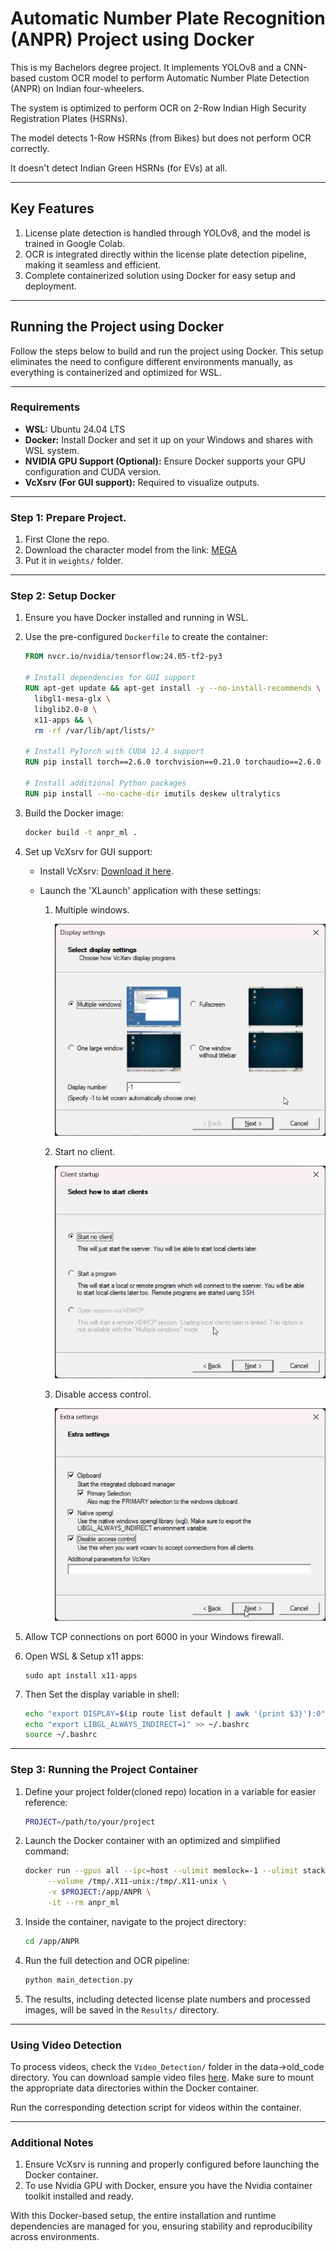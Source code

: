 # Automatic Number Plate Recognition (ANPR) Project using Docker

This is my Bachelors degree project. It implements YOLOv8 and a CNN-based custom OCR model to perform Automatic Number Plate Detection (ANPR) on Indian four-wheelers.

The system is optimized to perform OCR on 2-Row Indian High Security Registration Plates (HSRNs).

The model detects 1-Row HSRNs (from Bikes) but does not perform OCR correctly.

It doesn't detect Indian Green HSRNs (for EVs) at all.

---

## Key Features

1. License plate detection is handled through YOLOv8, and the model is trained in Google Colab.
2. OCR is integrated directly within the license plate detection pipeline, making it seamless and efficient.
3. Complete containerized solution using Docker for easy setup and deployment.

---

## Running the Project using Docker

Follow the steps below to build and run the project using Docker. This setup eliminates the need to configure different environments manually, as everything is containerized and optimized for WSL.

---

### Requirements

- **WSL:** Ubuntu 24.04 LTS
- **Docker:** Install Docker and set it up on your Windows and shares with WSL system.
- **NVIDIA GPU Support (Optional):** Ensure Docker supports your GPU configuration and CUDA version.
- **VcXsrv (For GUI support):** Required to visualize outputs.

---

### Step 1: Prepare Project.

1. First Clone the repo.
2. Download the character model from the link: [MEGA](https://mega.nz/file/6ZclwBoC#CoSjE68a6P85UHDIYhPL26IjCyssvy7pL6vwxs-xGKw) 
3. Put it in `weights/` folder.

---

### Step 2: Setup Docker

1. Ensure you have Docker installed and running in WSL.

2. Use the pre-configured `Dockerfile` to create the container:

    ```dockerfile
    FROM nvcr.io/nvidia/tensorflow:24.05-tf2-py3
    
    # Install dependencies for GUI support
    RUN apt-get update && apt-get install -y --no-install-recommends \
      libgl1-mesa-glx \
      libglib2.0-0 \
      x11-apps && \
      rm -rf /var/lib/apt/lists/*
    
    # Install PyTorch with CUDA 12.4 support
    RUN pip install torch==2.6.0 torchvision==0.21.0 torchaudio==2.6.0 --index-url https://download.pytorch.org/whl/cu124
    
    # Install additional Python packages
    RUN pip install --no-cache-dir imutils deskew ultralytics
    ```

3. Build the Docker image:

    ```bash
    docker build -t anpr_ml .
    ```

4. Set up VcXsrv for GUI support:
    - Install VcXsrv: [Download it here](https://sourceforge.net/projects/vcxsrv/).

    - Launch the 'XLaunch' application with these settings:
      1. Multiple windows.
      
         ![Display Settings](data/guide_images/image.png)
      
      2. Start no client.
      
         ![Client Setup](data/guide_images/image-1.png)
      
      3. Disable access control.
      
         ![Access Control](data/guide_images/image-2.png)

5. Allow TCP connections on port 6000 in your Windows firewall.

6. Open WSL & Setup x11 apps:

    ```
    sudo apt install x11-apps 
    ```

7. Then Set the display variable in shell:

    ```bash
    echo "export DISPLAY=$(ip route list default | awk '{print $3}'):0" >> ~/.bashrc
    echo "export LIBGL_ALWAYS_INDIRECT=1" >> ~/.bashrc
    source ~/.bashrc
    ```


---

### Step 3: Running the Project Container

1. Define your project folder(cloned repo) location in a variable for easier reference:

    ```bash
    PROJECT=/path/to/your/project
    ```

2. Launch the Docker container with an optimized and simplified command:

    ```bash
    docker run --gpus all --ipc=host --ulimit memlock=-1 --ulimit stack=67108864 \ --env DISPLAY=$DISPLAY \ --env YOLO_CONFIG_DIR=/app/ANPR/config \
         --volume /tmp/.X11-unix:/tmp/.X11-unix \
         -v $PROJECT:/app/ANPR \
         -it --rm anpr_ml
    ```

3. Inside the container, navigate to the project directory:

    ```bash
    cd /app/ANPR
    ```

4. Run the full detection and OCR pipeline:

    ```bash
    python main_detection.py
    ```

5. The results, including detected license plate numbers and processed images, will be saved in the `Results/` directory.

---

### Using Video Detection

To process videos, check the `Video_Detection/` folder in the data->old_code directory. You can download sample video files [here](https://mega.nz/folder/yYNATSab#_joN65RZaTYx8PvoovLZlQ). Make sure to mount the appropriate data directories within the Docker container.

Run the corresponding detection script for videos within the container.

---

### Additional Notes

1. Ensure VcXsrv is running and properly configured before launching the Docker container.
2. To use Nvidia GPU with Docker, ensure you have the Nvidia container toolkit installed and ready.

With this Docker-based setup, the entire installation and runtime dependencies are managed for you, ensuring stability and reproducibility across environments.